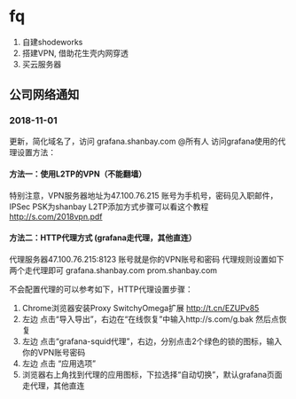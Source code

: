 # fq
1. 自建shodeworks
2. 搭建VPN, 借助花生壳内网穿透
3. 买云服务器

## 公司网络通知
### 2018-11-01
更新，简化域名了，访问 grafana.shanbay.com @所有人 
访问grafana使用的代理设置方法：

#### 方法一：使用L2TP的VPN（不能翻墙）
特别注意，VPN服务器地址为47.100.76.215
账号为手机号，密码见入职邮件，IPSec PSK为shanbay
L2TP添加方式步骤可以看这个教程 http://s.com/2018vpn.pdf

#### 方法二：HTTP代理方式 (grafana走代理，其他直连）
代理服务器47.100.76.215:8123
账号就是你的VPN账号和密码
代理规则设置如下两个走代理即可
grafana.shanbay.com
prom.shanbay.com

不会配置代理的可以参考如下，HTTP代理设置步骤：
1. Chrome浏览器安装Proxy SwitchyOmega扩展 http://t.cn/EZUPv85
2. 左边 点击“导入导出”，右边在“在线恢复”中输入http://s.com/g.bak 然后点恢复
3. 左边 点击“grafana-squid代理”，右边，分别点击2个绿色的锁的图标，输入你的VPN账号密码
4. 左边 点击 “应用选项”
5. 浏览器右上角找到代理的应用图标，下拉选择“自动切换”，默认grafana页面走代理，其他直连
